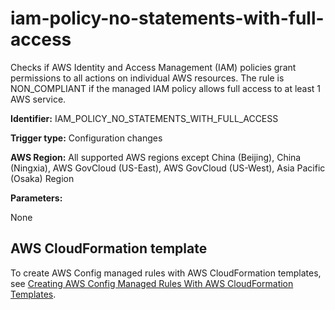# iam\-policy\-no\-statements\-with\-full\-access<a name="iam-policy-no-statements-with-full-access"></a>

Checks if AWS Identity and Access Management \(IAM\) policies grant permissions to all actions on individual AWS resources\. The rule is NON\_COMPLIANT if the managed IAM policy allows full access to at least 1 AWS service\. 

**Identifier:** IAM\_POLICY\_NO\_STATEMENTS\_WITH\_FULL\_ACCESS

**Trigger type:** Configuration changes

**AWS Region:** All supported AWS regions except China \(Beijing\), China \(Ningxia\), AWS GovCloud \(US\-East\), AWS GovCloud \(US\-West\), Asia Pacific \(Osaka\) Region

**Parameters:**

None  

## AWS CloudFormation template<a name="w29aac11c33c17b7d213c15"></a>

To create AWS Config managed rules with AWS CloudFormation templates, see [Creating AWS Config Managed Rules With AWS CloudFormation Templates](aws-config-managed-rules-cloudformation-templates.md)\.